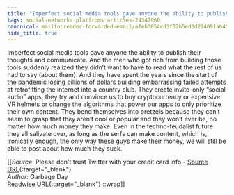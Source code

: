 ```yaml
---
title: "Imperfect social media tools gave anyone the ability to publish ..."
tags: social-networks platfroms articles-24347960
canonical: mailto:reader-forwarded-email/afeb3054cd3f32b5ed0d224091a64514
hide_title: true
---
```


Imperfect social media tools gave anyone the ability to publish their thoughts and communicate. And the men who got rich from building those tools suddenly realized they didn’t want to have to read what the rest of us had to say (about them). And they have spent the years since the start of the pandemic losing billions of dollars building embarrassing failed attempts at retrofitting the internet into a country club. They create invite-only “social audio” apps, they try and convince us to buy cryptocurrency or expensive VR helmets or change the algorithms that power our apps to only prioritize their own content. They bend themselves into pretzels because they can’t seem to grasp that they aren’t cool or popular and they won’t ever be, no matter how much money they make. Even in the techno-feudalist future they all salivate over, as long as the serfs can make content, which is, ironically enough, the only way these guys make their money, we will still be able to post about how much they suck.


[[_Source_: Please don't trust Twitter with your credit card info - [Source URL](mailto:reader-forwarded-email/afeb3054cd3f32b5ed0d224091a64514){:target="_blank"}<br>
_Author_: Garbage Day<br>
[Readwise URL](https://readwise.io/open/475481647){:target="_blank"}
::wrap]]